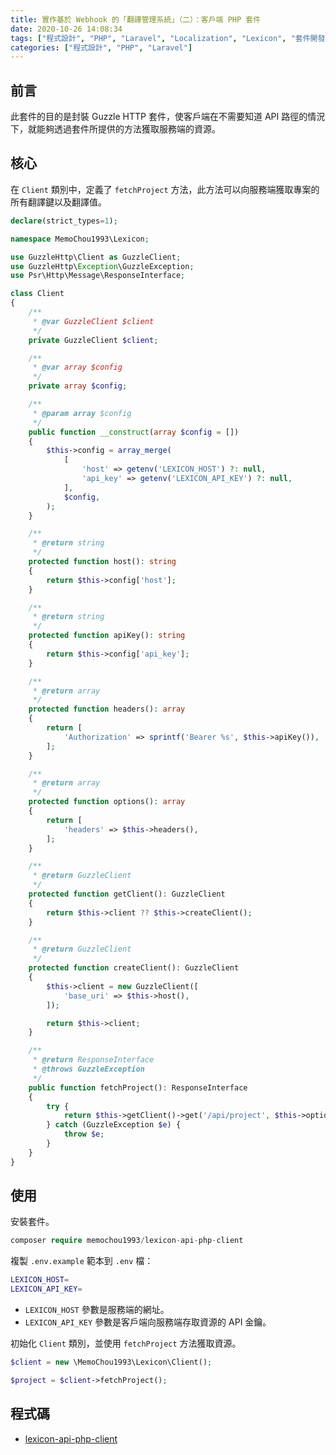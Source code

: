 ```yaml
---
title: 實作基於 Webhook 的「翻譯管理系統」（二）：客戶端 PHP 套件
date: 2020-10-26 14:08:34
tags: ["程式設計", "PHP", "Laravel", "Localization", "Lexicon", "套件開發"]
categories: ["程式設計", "PHP", "Laravel"]
---
```


## 前言

此套件的目的是封裝 Guzzle HTTP 套件，使客戶端在不需要知道 API 路徑的情況下，就能夠透過套件所提供的方法獲取服務端的資源。

## 核心

在 `Client` 類別中，定義了 `fetchProject` 方法，此方法可以向服務端獲取專案的所有翻譯鍵以及翻譯值。

```PHP
declare(strict_types=1);

namespace MemoChou1993\Lexicon;

use GuzzleHttp\Client as GuzzleClient;
use GuzzleHttp\Exception\GuzzleException;
use Psr\Http\Message\ResponseInterface;

class Client
{
    /**
     * @var GuzzleClient $client
     */
    private GuzzleClient $client;

    /**
     * @var array $config
     */
    private array $config;

    /**
     * @param array $config
     */
    public function __construct(array $config = [])
    {
        $this->config = array_merge(
            [
                'host' => getenv('LEXICON_HOST') ?: null,
                'api_key' => getenv('LEXICON_API_KEY') ?: null,
            ],
            $config,
        );
    }

    /**
     * @return string
     */
    protected function host(): string
    {
        return $this->config['host'];
    }

    /**
     * @return string
     */
    protected function apiKey(): string
    {
        return $this->config['api_key'];
    }

    /**
     * @return array
     */
    protected function headers(): array
    {
        return [
            'Authorization' => sprintf('Bearer %s', $this->apiKey()),
        ];
    }

    /**
     * @return array
     */
    protected function options(): array
    {
        return [
            'headers' => $this->headers(),
        ];
    }

    /**
     * @return GuzzleClient
     */
    protected function getClient(): GuzzleClient
    {
        return $this->client ?? $this->createClient();
    }

    /**
     * @return GuzzleClient
     */
    protected function createClient(): GuzzleClient
    {
        $this->client = new GuzzleClient([
            'base_uri' => $this->host(),
        ]);

        return $this->client;
    }

    /**
     * @return ResponseInterface
     * @throws GuzzleException
     */
    public function fetchProject(): ResponseInterface
    {
        try {
            return $this->getClient()->get('/api/project', $this->options());
        } catch (GuzzleException $e) {
            throw $e;
        }
    }
}
```

## 使用

安裝套件。

```PHP
composer require memochou1993/lexicon-api-php-client
```

複製 `.env.example` 範本到 `.env` 檔：

```BASH
LEXICON_HOST=
LEXICON_API_KEY=
```

- `LEXICON_HOST` 參數是服務端的網址。
- `LEXICON_API_KEY` 參數是客戶端向服務端存取資源的 API 金鑰。

初始化 `Client` 類別，並使用 `fetchProject` 方法獲取資源。

```PHP
$client = new \MemoChou1993\Lexicon\Client();

$project = $client->fetchProject();
```

## 程式碼

- [lexicon-api-php-client](https://github.com/memochou1993/lexicon-api-php-client)
